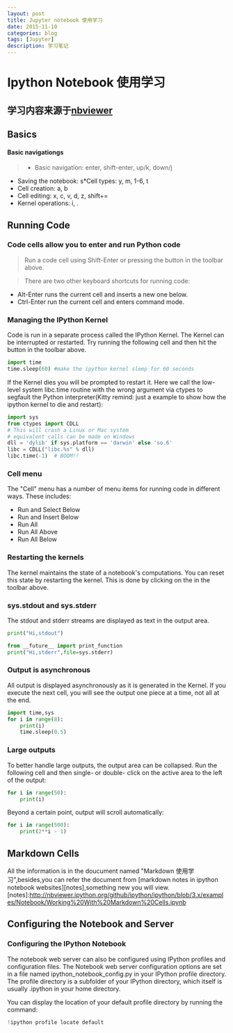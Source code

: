 ```yaml
---
layout: post
title: Jupyter notebook 使用学习
date: 2015-11-10
categories: blog
tags: [Jupyter]
description: 学习笔记
---
```


# Ipython Notebook 使用学习

## 学习内容来源于[nbviewer][nbviewer]
[nbviewer]:http://nbviewer.ipython.org/github/ipython/ipython/blob/3.x/examples/Notebook/Index.ipynb

## Basics
#### Basic navigationgs
>* Basic navigation: enter, shift-enter, up/k, down/j
* Saving the notebook: s*Cell types: y, m, 1-6, t
* Cell creation: a, b
* Cell editing: x, c, v, d, z, shift+=
* Kernel operations: i, .

## Running Code

### Code cells allow you to enter and run Python code
>Run a code cell using Shift-Enter or pressing the  button in the toolbar above.


>There are two other keyboard shortcuts for running code:
* Alt-Enter runs the current cell and inserts a new one below.
* Ctrl-Enter run the current cell and enters command mode.

### Managing the IPython Kernel

Code is run in a separate process called the IPython Kernel. The Kernel can be interrupted or restarted. Try running the following cell and then hit the button in the toolbar above.


```python
import time
time.sleep(60) #make the ipython kernel sleep for 60 seconds
```

If the Kernel dies you will be prompted to restart it. Here we call the low-level system libc.time routine with the wrong argument via ctypes to segfault the Python interpreter(Kitty remind: just a example to show how the ipython kernel to die and restart):


```python
import sys
from ctypes import CDLL
# This will crash a Linux or Mac system
# equivalent calls can be made on Windows
dll = 'dylib' if sys.platform == 'darwin' else 'so.6'
libc = CDLL("libc.%s" % dll) 
libc.time(-1)  # BOOM!!
```

### Cell menu
The "Cell" menu has a number of menu items for running code in different ways. These includes:

* Run and Select Below
* Run and Insert Below
* Run All
* Run All Above
* Run All Below

### Restarting the kernels
The kernel maintains the state of a notebook's computations. You can reset this state by restarting the kernel. This is done by clicking on the  in the toolbar above.

### sys.stdout and sys.stderr
The stdout and stderr streams are displayed as text in the output area.


```python
print("Hi,stdout")
```


```python
from __future__ import print_function
print("Hi,stderr",file=sys.stderr)
```

### Output is asynchronous
All output is displayed asynchronously as it is generated in the Kernel. If you execute the next cell, you will see the output one piece at a time, not all at the end.


```python
import time,sys
for i in range(8):
    print(i)
    time.sleep(0.5)
```

### Large outputs
To better handle large outputs, the output area can be collapsed. Run the following cell and then single- or double- click on the active area to the left of the output:


```python
for i in range(50):
    print(i)
```

Beyond a certain point, output will scroll automatically:


```python
for i in range(500):
    print(2**i - 1)
```

## Markdown Cells
All the information is in the doucument named "Markdown 使用学习",besides,you can refer the document from [markdown notes in ipython notebook websites][notes],something new you will view.
[notes]:http://nbviewer.ipython.org/github/ipython/ipython/blob/3.x/examples/Notebook/Working%20With%20Markdown%20Cells.ipynb

## Configuring the Notebook and Server
### Configuring the IPython Notebook
The notebook web server can also be configured using IPython profiles and configuration files. The Notebook web server configuration options are set in a file named ipython_notebook_config.py in your IPython profile directory. The profile directory is a subfolder of your IPython directory, which itself is usually .ipython in your home directory.



You can display the location of your default profile directory by running the command:




```python
!ipython profile locate default
```
